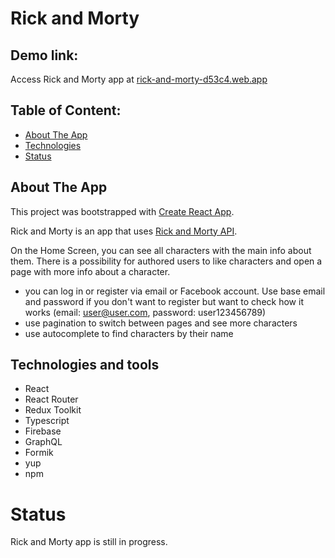 # Rick and Morty

## Demo link:
Access Rick and Morty app at [rick-and-morty-d53c4.web.app](https://rick-and-morty-d53c4.web.app/)

## Table of Content:
- [About The App](#about-the-app)
- [Technologies](#technologies-and-tools)
- [Status](#status)

## About The App

This project was bootstrapped with [Create React App](https://github.com/facebook/create-react-app).

Rick and Morty is an app that uses [Rick and Morty API](https://rickandmortyapi.com/). 

On the Home Screen, you can see all characters with the main info about them. There is a possibility for authored users to like characters and open a page with more info about a character.

- you can log in or register via email or Facebook account. Use base email and password if you don't want to register but want to check how it works (email: user@user.com, password: user123456789) 
- use pagination to switch between pages and see more characters
- use autocomplete to find characters by their name

## Technologies and tools

- React
- React Router
- Redux Toolkit
- Typescript
- Firebase
- GraphQL
- Formik
- yup
- npm

# Status
Rick and Morty app is still in progress.





